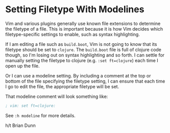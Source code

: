 # Setting Filetype With Modelines

Vim and various plugins generally use known file extensions to determine the
filetype of a file. This is important because it is how Vim decides which
filetype-specific settings to enable, such as syntax highlighting.

If I am editing a file such as `build.boot`, Vim is not going to know that
its filetype should be set to `clojure`. The `build.boot` file is full of
clojure code though, so I'm losing out on syntax highlighting and so forth.
I can settle for manually setting the filetype to clojure (e.g. `:set
ft=clojure`) each time I open up the file.

Or I can use a modeline setting. By including a comment at the top or
bottom of the file specifying the filetype setting, I can ensure that each
time I go to edit the file, the appropriate filetype will be set.

That modeline comment will look something like:

```clojure
; vim: set ft=clojure:
```

See `:h modeline` for more details.

h/t Brian Dunn
